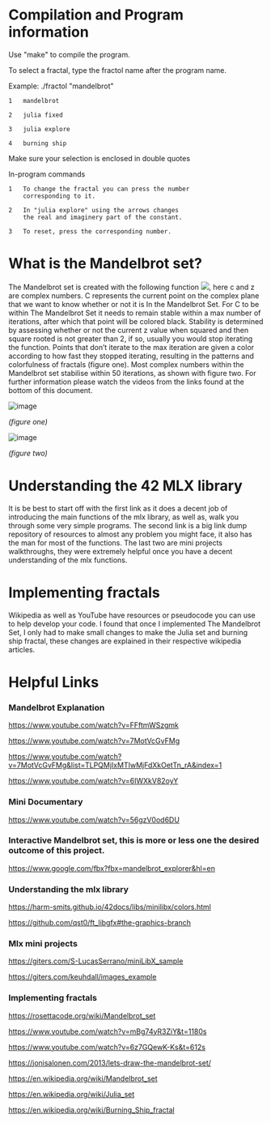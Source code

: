 # Compilation and Program information
Use "make" to compile the program.

To select a fractal, type the fractol name after the program name.

Example: ./fractol "mandelbrot"

	1	mandelbrot
	
	2	julia fixed
	
	3	julia explore
	
	4	burning ship
	
Make sure your selection is enclosed in double quotes

In-program commands

	1	To change the fractal you can press the number
		corresponding to it.
		
	2	In "julia explore" using the arrows changes
		the real and imaginery part of the constant.
		
	3	To reset, press the corresponding number.



# What is the Mandelbrot set?
The Mandelbrot set is created with the following function <img src="https://render.githubusercontent.com/render/math?math=f(z)%20=%20z^{2}%20%2B%20c">, here c and z are complex numbers. C represents the current point on the complex plane that we want to know whether or not it is In the Mandelbrot Set. For C to be within The Mandelbrot Set it needs to remain stable within a max number of iterations, after which that point will be colored black. Stability is determined by assessing whether or not the current z value when squared and then square rooted is not greater than 2, if so, usually you would stop iterating the function. Points that don’t iterate to the max iteration are given a color according to how fast they stopped iterating, resulting in the patterns and colorfulness of fractals (figure one). Most complex numbers within the Mandelbrot set stabilise within 50 iterations, as shown with figure two. For further information please watch the videos from the links found at the bottom of this document.

![image](https://user-images.githubusercontent.com/59305365/142963905-761bfc1b-c9a4-48fd-8ffb-002634605302.png)

*(figure one)*

![image](https://user-images.githubusercontent.com/59305365/142961100-4bf9846a-03af-4509-9369-d29368cf5f78.png)

*(figure two)*

# Understanding the 42 MLX library
It is be best to start off with the first link as it does a decent job of introducing the main functions of the mlx library, as well as, walk you through some very simple programs. The second link is a big link dump repository of resources to almost any problem you might face, it also has the man for most of the functions. The last two are mini projects walkthroughs, they were extremely helpful once you have a decent understanding of the mlx functions.

# Implementing fractals 
Wikipedia as well as YouTube have resources or pseudocode you can use to help develop your code. I found that once I implemented The Mandelbrot Set, I only had to make small changes to make the Julia set and burning ship fractal, these changes are explained in their respective wikipedia articles. 


# Helpful Links

### Mandelbrot Explanation
https://www.youtube.com/watch?v=FFftmWSzgmk

https://www.youtube.com/watch?v=7MotVcGvFMg

https://www.youtube.com/watch?v=7MotVcGvFMg&list=TLPQMjIxMTIwMjFdXkOetTn_rA&index=1

https://www.youtube.com/watch?v=6IWXkV82oyY

### Mini Documentary
https://www.youtube.com/watch?v=56gzV0od6DU

### Interactive Mandelbrot set, this is more or less one the desired outcome of this project.
https://www.google.com/fbx?fbx=mandelbrot_explorer&hl=en

### Understanding the mlx library
https://harm-smits.github.io/42docs/libs/minilibx/colors.html

https://github.com/qst0/ft_libgfx#the-graphics-branch

### Mlx mini projects 
https://giters.com/S-LucasSerrano/miniLibX_sample

https://giters.com/keuhdall/images_example

### Implementing fractals 
https://rosettacode.org/wiki/Mandelbrot_set

https://www.youtube.com/watch?v=mBg74yR3ZiY&t=1180s

https://www.youtube.com/watch?v=6z7GQewK-Ks&t=612s

https://jonisalonen.com/2013/lets-draw-the-mandelbrot-set/

https://en.wikipedia.org/wiki/Mandelbrot_set

https://en.wikipedia.org/wiki/Julia_set

https://en.wikipedia.org/wiki/Burning_Ship_fractal
